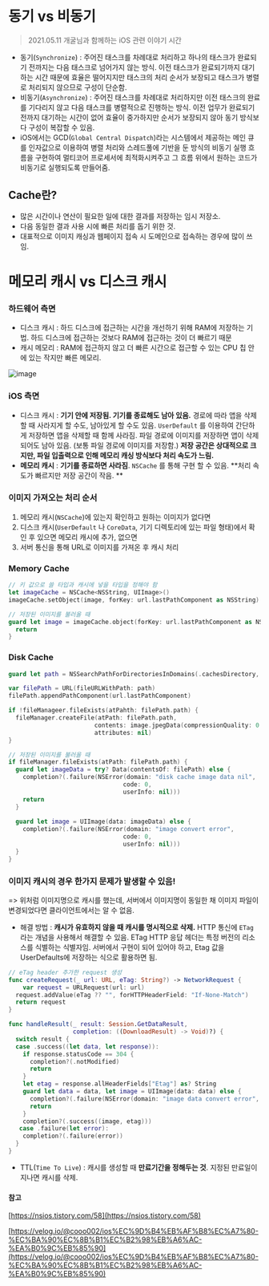 # 동기 vs 비동기

> 2021.05.11 개굴님과 함께하는 iOS 관련 이야기 시간

* 동기(`Synchronize`) : 주어진 태스크를 차례대로 처리하고 하나의 태스크가 완료되기 전까지는 다음 태스크로 넘어가지 않는 방식. 이전 태스크가 완료되기까지 대기하는 시간 때문에 효율은 떨어지지만 태스크의 처리 순서가 보장되고 태스크가 병렬로 처리되지 않으므로 구성이 단순함.
* 비동기(`Asynchronize`) : 주어진 태스크를 차례대로 처리하지만 이전 태스크의 완료를 기다리지 않고 다음 태스크를 병렬적으로 진행하는 방식. 이전 업무가 완료되기 전까지 대기하는 시간이 없어 효율이 중가하지만 순서가 보장되지 않아 동기 방식보다 구성이 복잡할 수 있음.
* iOS에서는 GCD(`Global Central Dispatch`)라는 시스템에서 제공하는 메인 큐를 인자값으로 이용하여 병렬 처리와 스레드풀에 기반을 둔 방식의 비동기 실행 흐름을 구현하여 멀티코어 프로세서에 최적화시켜주고 그 흐름 위에서 원하는 코드가 비동기로 실행되도록 만들어줌. 



## Cache란?

* 많은 시간이나 연산이 필요한 일에 대한 결과를 저장하는 임시 저장소. 
* 다음 동일한 결과 사용 시에 빠른 처리를 돕기 위한 것. 
* 대표적으로 이미지 캐싱과 웹페이지 접속 시 도메인으로 접속하는 경우에 많이 쓰임. 

# 메모리 캐시 vs 디스크 캐시

### 하드웨어 측면

* 디스크 캐시 : 하드 디스크에 접근하는 시간을 개선하기 위해 RAM에 저장하는 기법. 하드 디스크에 접근하는 것보다 RAM에 접근하는 것이 더 빠르기 때문
* 캐시 메모리 : RAM에 접근하지 않고 더 빠른 시간으로 접근할 수 있는 CPU 칩 안에 있는 작지만 빠른 메모리. 

![image](https://user-images.githubusercontent.com/12438429/117800584-3dfca600-b28e-11eb-836b-2810f1337bd5.png)



### iOS 측면

* 디스크 캐시 : **기기 안에 저장됨. 기기를 종료해도 남아 있음.** 경로에 따라 앱을 삭제할 때 사라지게 할 수도, 남아있게 할 수도 있음. `UserDefault` 를 이용하여 간단하게 저장하면 앱을 삭제할 때 함께 사라짐. 파일 경로에 이미지를 저장하면 앱이 삭제되어도 남아 있음. (보통 파일 경로에 이미지를 저장함.) **저장 공간은 상대적으로 크지만, 파일 입출력으로 인해 메모리 캐싱 방식보다 처리 속도가 느림.**
* **메모리 캐시** : **기기를 종료하면 사라짐**. `NSCache` 를 통해 구현 할 수 있음. **처리 속도가 빠르지만 저장 공간이 작음. **



### 이미지 가져오는 처리 순서 

1. 메모리 캐시(`NSCache`)에 있는지 확인하고 원하는 이미지가 없다면
2. 디스크 캐시(`UserDefault` 나 `CoreData`, 기기 디렉토리에 있는 파일 형태)에서 확인 후 있으면 메모리 캐시에 추가, 없으면 
3. 서버 통신을 통해 URL로 이미지를 가져온 후 캐시 처리



### Memory Cache 

```swift
// 키 값으로 쓸 타입과 캐시에 넣을 타입을 정해야 함
let imageCache = NSCache<NSString, UIImage>()
imageCache.setObject(image, forKey: url.lastPathComponent as NSString)

// 저장된 이미지를 불러올 때
guard let image = imageCache.object(forKey: url.lastPathComponent as NSString) else {
  return 
}
```



### Disk Cache

```swift
guard let path = NSSearchPathForDirectoriesInDomains(.cachesDirectory, .userDomainMask, true).first else { return }

var filePath = URL(fileURLWithPath: path)
filePath.appendPathComponent(url.lastPathComponent)

if !fileManageer.fileExists(atPahth: filePath.path) {
  fileManager.createFile(atPath: filePath.path, 
                        contents: image.jpegData(compressionQuality: 0.4), 
                        attributes: nil)
}

// 저장된 이미지를 불러올 때
if fileManager.fileExists(atPath: filePath.path) {
  guard let imageData = try? Data(contentsOf: filePath) else {
    completion?(.failure(NSError(domain: "disk cache image data nil", 
                                code: 0, 
                                userInfo: nil)))
    return 
  }
  
  guard let image = UIImage(data: imageData) else {
    completion?(.failure(NSError(domain: "image convert error", 
                                code: 0, 
                                userInfo: nil)))
  }
}
```



### 이미지 캐시의 경우 한가지 문제가 발생할 수 있음!

=> 위처럼 이미지명으로 캐시를 했는데, 서버에서 이미지명이 동일한 채 이미지 파일이 변경되었다면 클라이언트에서는 알 수 없음. 

* 해결 방법 : **캐시가 유효하지 않을 때 캐시를 명시적으로 삭제.** HTTP 통신에 `ETag` 라는 개념을 사용해서 해결할 수 있음. ETag HTTP 응답 헤더는 특정 버전의 리소스를 식별하는 식별자임. 서버에서 구현이 되어 있어야 하고, Etag 값을 UserDefaults에 저장하는 식으로 활용하면 됨. 

```swift
// eTag header 추가한 request 생성
func createRequest(_ url: URL, eTag: String?) -> NetworkRequest {
	var request = URLRequest(url: url)
  request.addValue(eTag ?? "", forHTTPHeaderField: "If-None-Match")
  return request
}

func handleResult(_ result: Session.GetDataResult,
                  completion: ((DownloadResult) -> Void)?) {
  switch result {
  case .success((let data, let response)): 
  	if response.statusCode == 304 {
      completion?(.notModified)
      return 
    }
    let etag = response.allHeaderFields["Etag"] as? String 
    guard let data = data, let image = UIImage(data: data) else {
      completion?(.failure(NSError(domain: "image data convert error", code: 0, userInfo: nil)))
      return 
    }
    completion?(.success((image, etag)))
   case .failure(let error):
    completion?(.failure(error))
  }
}
```

* TTL(`Time To Live`) : 캐시를 생성할 때 **만료기간을 정해두는 것**. 지정된 만료일이 지나면 캐시를 삭제. 



#### 참고

[https://nsios.tistory.com/58](https://nsios.tistory.com/58)

[https://velog.io/@cooo002/ios%EC%9D%B4%EB%AF%B8%EC%A7%80-%EC%BA%90%EC%8B%B1%EC%B2%98%EB%A6%AC-%EA%B0%9C%EB%85%90](https://velog.io/@cooo002/ios%EC%9D%B4%EB%AF%B8%EC%A7%80-%EC%BA%90%EC%8B%B1%EC%B2%98%EB%A6%AC-%EA%B0%9C%EB%85%90)